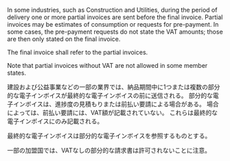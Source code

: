In some industries, such as Construction and Utilities, during the period of delivery one or more partial invoices are sent before the final invoice. Partial invoices may be estimates of consumption or requests for pre-payment. In some cases, the pre-payment requests do not state the VAT amounts; those are then only stated on the final invoice.  

The final invoice shall refer to the partial invoices.  

Note that partial invoices without VAT are not allowed in some member states.  

建設および公益事業などの一部の業界では、納品期間中に1つまたは複数の部分的な電子インボイスが最終的な電子インボイスの前に送信される。 部分的な電子インボイスは、進捗度の見積もりまたは前払い要請による場合がある。 場合によっては、前払い要請には、VAT額が記載されていない。 これらは最終的な電子インボイスにのみ記載される。  

最終的な電子インボイスは部分的な電子インボイスを参照するものとする。  

一部の加盟国では、VATなしの部分的な請求書は許可されないことに注意。
